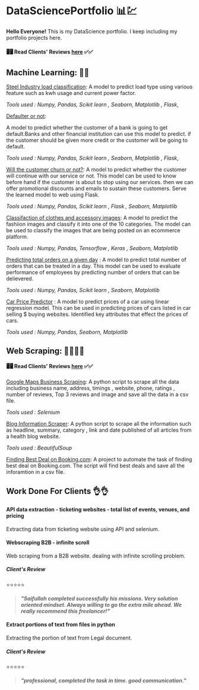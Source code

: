 # DataSciencePortfolio 📊💹
**Hello Everyone!** 
This is my DataScience portfolio. I keep including my portfolio projects here. 

                                         
#### 🖥🖥 Read Clients' Reviews [here](https://github.com/saif-byte/DataSciencePortfolio/edit/main/README.md#work-done-for-clients) ✅✅              
                                                                                                                                       
                                         

## Machine Learning: 🧾📜
[Steel Industry load classification](https://github.com/saif-byte/DataSciencePortfolio/blob/main/Steel%20Industry%20Load%20Classification/load_type_classifier.ipynb): A model to predict load type using various feature such as kwh usage and current power factor. 

_Tools used : Numpy, Pandas, Scikit learn , Seaborn, Matplotlib , Flask_,

[Defaulter or not](https://github.com/saif-byte/DataSciencePortfolio/blob/main/Credit%20Risk%20Scoring/Credit_Risk_Scoring.ipynb):

A model to predict whether the customer of a bank is going to get default.Banks and other financial institution can use this model to predict. if the customer should be given more credit or the customer will be going to default.                         
                                                                                                              
_Tools used : Numpy, Pandas, Scikit learn , Seaborn, Matplotlib , Flask_,                                     

[Will the customer churn or not?](https://github.com/saif-byte/DataSciencePortfolio/blob/main/Churn%20Prediction/Churn_or_not_Churn.ipynb): A model to predict whether the customer will continue with our service or not. This model can be used to know before hand if the customer is about to stop using our services. then we can offer promotional discounts and emails to sustain these customers. Serve the learned model to web using Flask.

_Tools used : Numpy, Pandas, Scikit learn , Flask , Seaborn, Matplotlib_

[Classifaction of clothes and accessory images](https://github.com/saif-byte/DataSciencePortfolio/blob/main/fashion_classification.ipynb): A model to predict the fashiion images and classify it into one of the 10 categories. The model can be used to classify the images that are being posted on an ecommerce platform.

_Tools used : Numpy, Pandas, Tensorflow , Keras , Seaborn, Matplotlib_

[Predicting total orders on a given day](https://github.com/saif-byte/DataSciencePortfolio/blob/main/Total%20Order%20predictor/Predicting_total_orders_on_a_given_day.ipynb) : A model to predict total number of orders that can be treated in a day. This model can be used to evaluate performance of employees by predicting number of orders that can be delievered. 

_Tools used : Numpy, Pandas, Scikit learn , Seaborn, Matplotlib_

[Car Price Predictor](https://github.com/saif-byte/DataSciencePortfolio/blob/main/CarPricePrediction/Car_Price_Prediction.ipynb) : A model to predict prices of a car using linear regression model. This can be used in predicting prices of cars listed in car selling $ buying websites. Identified key attributes that effect the prices of cars.

_Tools used : Numpy, Pandas, Seaborn, Matplotlib_

## Web Scraping: 🐱‍💻🐱‍💻

#### 🖥🖥 Read Clients' Reviews [here](https://github.com/saif-byte/DataSciencePortfolio/edit/main/README.md#work-done-for-clients) ✅✅ 

[Google Maps Business Scraping](https://github.com/saif-byte/Extract-Business-List-from-Google-Maps): A python script to scrape all the data including business name, address, timings , website, phone, ratings , number of reviews, Top 3 reviews and image and save all the data in a csv file.

_Tools used : Selenium_

[Blog Information Scraper](https://github.com/saif-byte/DataSciencePortfolio/blob/main/Web%20Scraping/Harvard%20Health%20Blog%20Website/HarvardHealthBlogScraper.ipynb): A python script to scrape all the information such as headline, summary, category , link and date published of all articles from a health blog website.

_Tools used : BeautifulSoup_

[Finding Best Deal on Booking.com](https://github.com/saif-byte/DataSciencePortfolio/tree/master/BestHotelDeal): A project to automate the task of finding best deal on Booking.com. The script will find best deals and save all the inforamtion in a csv file.


## Work Done For Clients 👌👌

#### API data extraction - ticketing websites - total list of events, venues, and pricing 
Extracting data from ticketing website using API and selenium.

#### Webscraping B2B - infinite scroll
Web scraping from a B2B website. dealing with infinite scrolling problem.

##### _Client's Review_

⭐⭐⭐⭐⭐ 

>***"Saifullah completed successfully his missions. Very solution oriented mindset. Always willing to go the extra mile ahead. We really recommend this freelancer!"***

#### Extract portions of text from files in python 
Extracting the portion of text from Legal document. 

##### _Client's Review_

⭐⭐⭐⭐⭐ 
>***"professional, completed the task in time.
good communication."***

